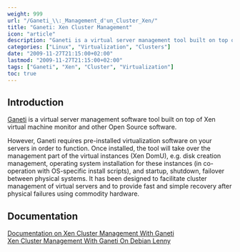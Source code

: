 ```yaml
---
weight: 999
url: "/Ganeti_\\:_Management_d'un_Cluster_Xen/"
title: "Ganeti: Xen Cluster Management"
icon: "article"
description: "Ganeti is a virtual server management tool built on top of Xen virtual machine monitor for easy cluster management of virtual servers."
categories: ["Linux", "Virtualization", "Clusters"]
date: "2009-11-27T21:15:00+02:00"
lastmod: "2009-11-27T21:15:00+02:00"
tags: ["Ganeti", "Xen", "Cluster", "Virtualization"]
toc: true
---
```


## Introduction

[Ganeti](https://code.google.com/p/ganeti/) is a virtual server management software tool built on top of Xen virtual machine monitor and other Open Source software.

However, Ganeti requires pre-installed virtualization software on your servers in order to function. Once installed, the tool will take over the management part of the virtual instances (Xen DomU), e.g. disk creation management, operating system installation for these instances (in co-operation with OS-specific install scripts), and startup, shutdown, failover between physical systems. It has been designed to facilitate cluster management of virtual servers and to provide fast and simple recovery after physical failures using commodity hardware.

## Documentation

[Documentation on Xen Cluster Management With Ganeti](/pdf/xen_cluster_management_with_ganeti.pdf)  
[Xen Cluster Management With Ganeti On Debian Lenny](/pdf/xen_cluster_management_with_ganeti_on_debian_lenny.pdf)
